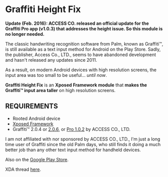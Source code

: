 Graffiti Height Fix
===================

**Update (Feb. 2016): ACCESS CO. released an official update for the Graffiti Pro app (v1.0.3) that addresses the height issue. So this module is no longer needed.**

The classic handwriting recognition software from Palm, known as Graffiti™, is still available as a text input method for Android on the Play Store.
Sadly, the publisher, Access Co., LTD., seems to have abandoned development and hasn't released any updates since 2011.

As a result, on modern Android devices with high resolution screens, the input area was too small to be useful... *until now*.

**Graffiti Height Fix** is an **Xposed Framework module** that **makes the Graffiti™ input area taller** on high resolution screens.

REQUIREMENTS
------------
- Rooted Android device
- [Xposed Framework](http://forum.xda-developers.com/xposed/xposed-installer-versions-changelog-t2714053)
- Graffiti™ 2.0.4 or [2.0.6](http://play.google.com/store/apps/details?id=com.access_company.graffiti), or [Pro 1.0.2](http://play.google.com/store/apps/details?id=com.access_company.graffiti_pro) by ACCESS CO., LTD.

I am not affiliated with nor sponsored by ACCESS CO., LTD., I'm just a long time user of Graffiti since the old Palm days, who still finds it doing a much better job than any other text input method for handheld devices.

Also on the [Google Play Store](http://play.google.com/store/apps/details?id=net.nephiel.graffitiheightfix).

XDA thread [here](http://forum.xda-developers.com/xposed/modules/mod-graffiti-height-fix-t2963885).
